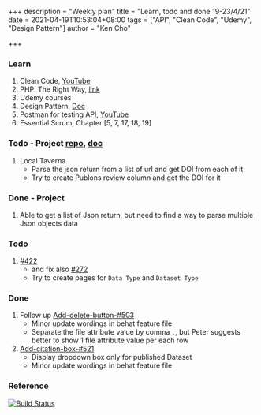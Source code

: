 +++
description = "Weekly plan"
title = "Learn, todo and done 19-23/4/21"
date = 2021-04-19T10:53:04+08:00
tags = ["API", "Clean Code", "Udemy", "Design Pattern"]
author = "Ken Cho"

+++  
### Learn
1. Clean Code, [YouTube](https://www.youtube.com/watch?v=7EmboKQH8lM)
2. PHP: The Right Way, [link](https://phptherightway.com/)
3. Udemy courses
4. Design Pattern, [Doc](https://designpatternsphp.readthedocs.io/en/latest/README.html)
5. Postman for testing API, [YouTube](https://www.freecodecamp.org/news/learn-how-to-use-postman-to-test-apis/)
6. Essential Scrum, Chapter [5, 7, 17, 18, 19]


### Todo - Project [repo](https://github.com/kencho51/mint_doi), [doc](https://docs.google.com/document/d/1CopK9e9QclOd91WRN1LREEBefMDb5cWoHiElj3IfKLc/edit#)
1. Local Taverna
    - Parse the json return from a list of url and get DOI from each of it
    - Try to create Publons review column and get the DOI for it
    
### Done - Project
1. Able to get a list of Json return, but need to find a way to parse multiple Json objects data  

### Todo
1. [#422](https://github.com/gigascience/gigadb-website/issues/422)
   - and fix also [#272](https://github.com/gigascience/gigadb-website/issues/272)
   - Try to create pages for `Data Type` and `Dataset Type`
   
### Done
1. Follow up [Add-delete-button-#503](https://github.com/gigascience/gigadb-website/pull/503)  
   - Minor update wordings in behat feature file
   - Separate the file attribute value by comma `,`, but Peter suggests better to show 1 file attribute value per each row  
2. [Add-citation-box-#521](https://github.com/gigascience/gigadb-website/pull/521)  
   - Display dropdown box only for published Dataset  
   - Minor update wordings in behat feature file  

### Reference


[![Build Status](https://travis-ci.com/kencho51/gigathing.svg?branch=master)](https://travis-ci.com/kencho51/gigathing)


